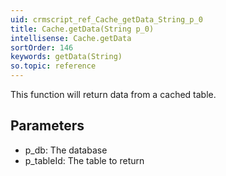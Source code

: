 ```yaml
---
uid: crmscript_ref_Cache_getData_String_p_0
title: Cache.getData(String p_0)
intellisense: Cache.getData
sortOrder: 146
keywords: getData(String)
so.topic: reference
---
```


This function will return data from a cached table.



## Parameters


 - p\_db: The database
 - p\_tableId: The table to return


